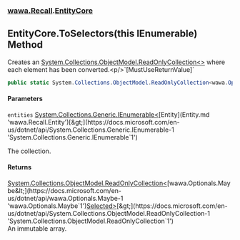 ### [wawa.Recall](wawa.Recall.md 'wawa.Recall').[EntityCore](EntityCore.md 'wawa.Recall.EntityCore')

## EntityCore.ToSelectors(this IEnumerable<Entity>) Method

Creates an [System.Collections.ObjectModel.ReadOnlyCollection&lt;&gt;](https://docs.microsoft.com/en-us/dotnet/api/System.Collections.ObjectModel.ReadOnlyCollection-1 'System.Collections.ObjectModel.ReadOnlyCollection`1') where each element has been converted.<p/>`[MustUseReturnValue]`

```csharp
public static System.Collections.ObjectModel.ReadOnlyCollection<wawa.Optionals.Maybe<wawa.Recall.Selected>> ToSelectors(this System.Collections.Generic.IEnumerable<wawa.Recall.Entity> entities);
```
#### Parameters

<a name='wawa.Recall.EntityCore.ToSelectors(thisSystem.Collections.Generic.IEnumerable_wawa.Recall.Entity_).entities'></a>

`entities` [System.Collections.Generic.IEnumerable&lt;](https://docs.microsoft.com/en-us/dotnet/api/System.Collections.Generic.IEnumerable-1 'System.Collections.Generic.IEnumerable`1')[Entity](Entity.md 'wawa.Recall.Entity')[&gt;](https://docs.microsoft.com/en-us/dotnet/api/System.Collections.Generic.IEnumerable-1 'System.Collections.Generic.IEnumerable`1')

The collection.

#### Returns
[System.Collections.ObjectModel.ReadOnlyCollection&lt;](https://docs.microsoft.com/en-us/dotnet/api/System.Collections.ObjectModel.ReadOnlyCollection-1 'System.Collections.ObjectModel.ReadOnlyCollection`1')[wawa.Optionals.Maybe&lt;](https://docs.microsoft.com/en-us/dotnet/api/wawa.Optionals.Maybe-1 'wawa.Optionals.Maybe`1')[Selected](Selected.md 'wawa.Recall.Selected')[&gt;](https://docs.microsoft.com/en-us/dotnet/api/wawa.Optionals.Maybe-1 'wawa.Optionals.Maybe`1')[&gt;](https://docs.microsoft.com/en-us/dotnet/api/System.Collections.ObjectModel.ReadOnlyCollection-1 'System.Collections.ObjectModel.ReadOnlyCollection`1')  
An immutable array.
